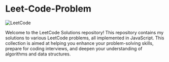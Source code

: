 # Leet-Code-Problem 
![LeetCode](https://upload.wikimedia.org/wikipedia/commons/1/19/LeetCode_logo_black.png)

Welcome to the LeetCode Solutions repository! This repository contains my solutions to various LeetCode problems, all implemented in JavaScript. This collection is aimed at helping you enhance your problem-solving skills, prepare for coding interviews, and deepen your understanding of algorithms and data structures.
